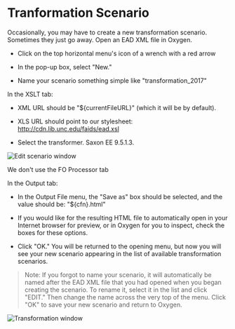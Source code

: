 # Tranformation Scenario

Occasionally, you may have to create a new transformation scenario. Sometimes they just go away. Open an EAD XML file in Oxygen. 

- Click on the top horizontal menu's icon of a wrench with a red arrow

- In the pop-up box, select "New."

- Name your scenario something simple like "transformation_2017"

In the XSLT tab:

- XML URL should be "${currentFileURL}" (which it will be by default). 

- XLS URL should point to our stylesheet: http://cdn.lib.unc.edu/faids/ead.xsl 

- Select the transformer. Saxon EE 9.5.1.3. 

![Edit scenario window](https://user-images.githubusercontent.com/58087302/78826539-a902eb80-79af-11ea-9a4b-68fba90374ee.png "Window 1")

We don't use the FO Processor tab

In the Output tab:

- In the Output File menu, the "Save as" box should be selected, and the value should be: "${cfn}.html" 

- If you would like for the resulting HTML file to automatically open in your Internet browser for preview, or in Oxygen for you to inspect, check the boxes for these options. 

- Click "OK." You will be returned to the opening menu, but now you will see your new scenario appearing in the list of available transformation scenarios. 

> Note: If you forgot to name your scenario, it will automatically be named after the EAD XML file that you had opened when you began creating the scenario. To rename it, select it in the list and click "EDIT." Then change the name across the very top of the menu. Click "OK" to save your new scenario and return to Oxygen. 

![Transformation window](https://user-images.githubusercontent.com/58087302/78826705-f717ef00-79af-11ea-8eac-b89053d1a68d.png "Window 2")
